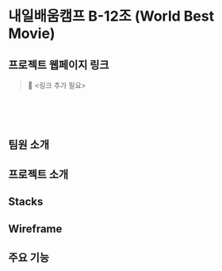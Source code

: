 # 내일배움캠프 B-12조 (World Best Movie)
## 프로젝트 웹페이지 링크
> 🔗 <링크 추가 필요>

<br>
<br>
<br>

## 팀원 소개

## 프로젝트 소개

## Stacks

## Wireframe

## 주요 기능

